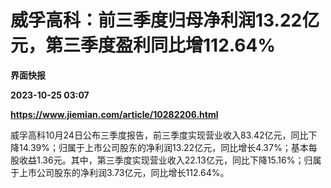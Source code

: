 # 威孚高科：前三季度归母净利润13.22亿元，第三季度盈利同比增112.64%
**界面快报**

**2023-10-25 03:07**

**https://www.jiemian.com/article/10282206.html**

威孚高科10月24日公布三季度报告，前三季度实现营业收入83.42亿元，同比下降14.39%；归属于上市公司股东的净利润13.22亿元，同比增长4.37%；基本每股收益1.36元。其中，第三季度实现营业收入22.13亿元，同比下降15.16%；归属于上市公司股东的净利润3.73亿元，同比增长112.64%。